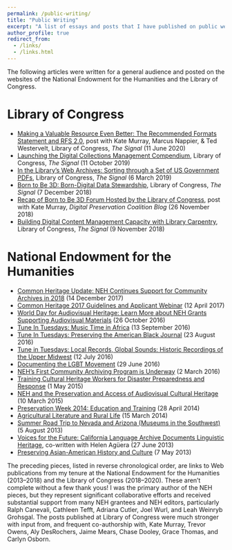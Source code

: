```yaml
---
permalink: /public-writing/
title: "Public Writing"
excerpt: "A list of essays and posts that I have published on public websites, including for the Library of Congress and the National Endowment for the Humanities."
author_profile: true
redirect_from:
  - /links/
  - /links.html
---
```


The following articles were written for a general audience and posted
on the websites of the National Endowment for the Humanities and the
Library of Congress.

Library of Congress
==

<ul><li><div itemscope="" itemtype="http://schema.org/Article"><span itemprop="url" content="https://blogs.loc.gov/thesignal/2020/06/rfs-2-0/"></span><a href="https://blogs.loc.gov/thesignal/2020/06/rfs-2-0/"><meta itemprop="author" content="Jesse Johnston, Kate Murray, Marcus Nappier, and Ted Westervelt" /><span itemprop="headline">Making a Valuable Resource Even Better: The Recommended Formats Statement and RFS 2.0</span></a>, post with Kate Murray, Marcus Nappier, &amp; Ted Westervelt, <meta itemprop="publisher" content="Library of Congress" />Library of Congress, <em>The Signal</em> (<meta itemprop="datePublished" content="2020-06-11">11 June 2020)</div></li>
<li><a href="https://blogs.loc.gov/thesignal/2019/10/launching-the-digital-collections-management-compendium/">Launching the Digital Collections Management Compendium</a>, Library of Congress, <em>The Signal</em> (11 October 2019)</li>
<li><a href="https://blogs.loc.gov/thesignal/2019/03/in-the-librarys-web-archives-sorting-through-a-set-of-us-government-pdfs/">In the Library&rsquo;s Web Archives: Sorting through a Set of US Government PDFs</a>, Library of Congress, <em>The Signal</em> (6 March 2019)</li>
<li><a href="https://blogs.loc.gov/thesignal/2018/12/born-to-be-3d-born-digital-data-stewardship/">Born to Be 3D: Born-Digital Data Stewardship</a>, Library of Congress, <em>The Signal</em> (7 December 2018)</li>
<li><div itemscope="" itemtype="http://schema.org/Article"><span itemprop="url" content="https://www.dpconline.org/blog/idpd/recap-of-born-to-be-3d-forum"><a href="https://www.dpconline.org/blog/idpd/recap-of-born-to-be-3d-forum"><span itemprop="headline">Recap of Born to Be 3D Forum Hosted by the Library of Congress</span></a>, post with <span itemprop="author" content="Jesse Johnston and Kate Murray">Kate Murray</span>, <em>Digital Preservation Coalition Blog</em><meta itemprop="publisher" itemtype="https://schema.org/Organization" content="Digital Preservation Coalition"/> (<meta itemprop="datePublished" content="2018-11-26">26 November 2018)</div></li>
<li><a href="https://blogs.loc.gov/thesignal/2018/11/library-carpentry/">Building Digital Content Management Capacity with Library Carpentry</a>, Library of Congress, <em>The Signal</em> (9 November 2018)</li></ul>


National Endowment for the Humanities
==

<ul>
<!-- NEH list probably mostly complete except for, may be missing some in 2014 or 2015. -->
<li><a href="https://www.neh.gov/divisions/preservation/featured-project/new-common-heritage-projects-begin-in-2018">Common Heritage Update: NEH Continues Support for Community Archives in 2018</a> (14 December 2017)</li>
<li><a href="https://www.neh.gov/divisions/preservation/featured-project/common-heritage-2017-guidelines-and-applicant-webinar">Common Heritage 2017 Guidelines and Applicant Webinar</a> (12 April 2017)</li>
<li><a href="https://www.neh.gov/divisions/preservation/featured-project/world-day-audiovisual-heritage-2016">World Day for Audiovisual Heritage: Learn More about NEH Grants Supporting Audiovisual Materials</a> (26 October 2016)</li>
<li><a href="https://www.neh.gov/divisions/preservation/featured-project/tune-in-tuesdays-music-time-in-africa">Tune In Tuesdays: Music Time in Africa</a> (13 September 2016)</li>
<li><a href="https://www.neh.gov/divisions/preservation/featured-project/tune-in-tuesdays-preserving-the-american-black-journal">Tune In Tuesdays: Preserving the American Black Journal</a> (23 August 2016)</li>
<li><a href="https://www.neh.gov/divisions/preservation/featured-project/tune-in-tuesdays-local-records-global-sounds-historic-recordings-the-upper-midwest">Tune in Tuesdays: Local Records, Global Sounds: Historic Recordings of the Upper Midwest</a> (12 July 2016)</li>
<li><a href="https://www.neh.gov/divisions/preservation/featured-project/documenting-the-lgbt-movement">Documenting the LGBT Movement</a> (29 June 2016)</li>
<li><a href="https://www.neh.gov/divisions/preservation/featured-project/neh%E2%80%99s-first-community-archiving-program-underway">NEH’s First Community Archiving Program is Underway</a> (2 March 2016)</li>
<li><a href="https://www.neh.gov/divisions/preservation/featured-project/cultural-heritage-response-natural-disasters">Training Cultural Heritage Workers for Disaster Preparedness and Response</a> (1 May 2015)</li>
<li><a href="https://www.neh.gov/divisions/preservation/featured-project/neh-and-the-preservation-and-access-audiovisual-cultural-her">NEH and the Preservation and Access of Audiovisual Cultural Heritage</a> (10 March 2015)</li>
<li><a href="https://www.neh.gov/divisions/preservation/featured-project/preservation-week-2014-education-and-training">Preservation Week 2014: Education and Training</a> (28 April 2014)</li>
<li><a href="https://www.neh.gov/divisions/preservation/featured-project/agricultural-literature-and-rural-life">Agricultural Literature and Rural Life</a> (15 March 2014)</li>
<li><a href="http://www.neh.gov/divisions/preservation/featured-project/summer-road-trip-next-stop-the-great-basin-and-colorado">Summer Road Trip to Nevada and Arizona (Museums in the Southwest)</a> (5 August 2013)</li>
<li><a href="http://www.neh.gov/divisions/preservation/featured-project/voices-the-future">Voices for the Future: California Language Archive Documents Linguistic Heritage</a>, co-written with Helen Ag&#252;era (27 June 2013)</li>
<li><a href="http://www.neh.gov/divisions/preservation/featured-project/preserving-asian-american-history-and-culture">Preserving Asian-American History and Culture</a> (7 May 2013)</li>
</ul>

The preceding pieces, listed in reverse chronological order, are links
to Web publications from my tenure at the National Endowment for
the Humanities (2013&ndash;2018) and the Library of Congress (2018&ndash;2020).
These aren&rsquo;t complete without a few thank yous!
I was the primary author of the NEH pieces, but they represent significant
collaborative efforts and received substantial support from many NEH grantees
and NEH editors, particularly Ralph Canevali, Cathleen Tefft, Adriana Cutler,
Joel Wurl, and Leah Weinryb Grohsgal. The posts published at Library of Congress
were much stronger with input from, and frequent co-authorship with, Kate Murray,
Trevor Owens, Aly DesRochers, Jaime Mears, Chase Dooley, Grace Thomas, and Carlyn Osborn.